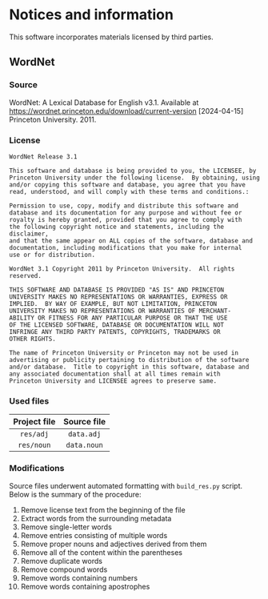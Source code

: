# Notices and information

This software incorporates materials licensed by third parties.

## WordNet

### Source

WordNet: A Lexical Database for English v3.1. Available at https://wordnet.princeton.edu/download/current-version \[2024-04-15] Princeton University. 2011.

### License

```text
WordNet Release 3.1

This software and database is being provided to you, the LICENSEE, by  
Princeton University under the following license.  By obtaining, using  
and/or copying this software and database, you agree that you have  
read, understood, and will comply with these terms and conditions.:  
  
Permission to use, copy, modify and distribute this software and  
database and its documentation for any purpose and without fee or  
royalty is hereby granted, provided that you agree to comply with  
the following copyright notice and statements, including the disclaimer,  
and that the same appear on ALL copies of the software, database and  
documentation, including modifications that you make for internal  
use or for distribution.  
  
WordNet 3.1 Copyright 2011 by Princeton University.  All rights reserved.  
  
THIS SOFTWARE AND DATABASE IS PROVIDED "AS IS" AND PRINCETON  
UNIVERSITY MAKES NO REPRESENTATIONS OR WARRANTIES, EXPRESS OR  
IMPLIED.  BY WAY OF EXAMPLE, BUT NOT LIMITATION, PRINCETON  
UNIVERSITY MAKES NO REPRESENTATIONS OR WARRANTIES OF MERCHANT-  
ABILITY OR FITNESS FOR ANY PARTICULAR PURPOSE OR THAT THE USE  
OF THE LICENSED SOFTWARE, DATABASE OR DOCUMENTATION WILL NOT  
INFRINGE ANY THIRD PARTY PATENTS, COPYRIGHTS, TRADEMARKS OR  
OTHER RIGHTS.  
  
The name of Princeton University or Princeton may not be used in  
advertising or publicity pertaining to distribution of the software  
and/or database.  Title to copyright in this software, database and  
any associated documentation shall at all times remain with  
Princeton University and LICENSEE agrees to preserve same.  
```

### Used files

| Project file | Source file |
|:------------:|:-----------:|
| `res/adj`    | `data.adj`  |
| `res/noun`   | `data.noun` |

### Modifications

Source files underwent automated formatting with `build_res.py` script. Below is the summary of the procedure:

1. Remove license text from the beginning of the file
2. Extract words from the surrounding metadata
3. Remove single-letter words
4. Remove entries consisting of multiple words
5. Remove proper nouns and adjectives derived from them
6. Remove all of the content within the parentheses
7. Remove duplicate words
8. Remove compound words
9. Remove words containing numbers
10. Remove words containing apostrophes
